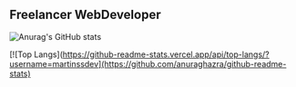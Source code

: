## Freelancer WebDeveloper

![Anurag's GitHub stats](https://github-readme-stats.vercel.app/api?username=martinssdev&show_icons=true&theme=algolia)

[![Top Langs](https://github-readme-stats.vercel.app/api/top-langs/?username=martinssdev](https://github.com/anuraghazra/github-readme-stats)



